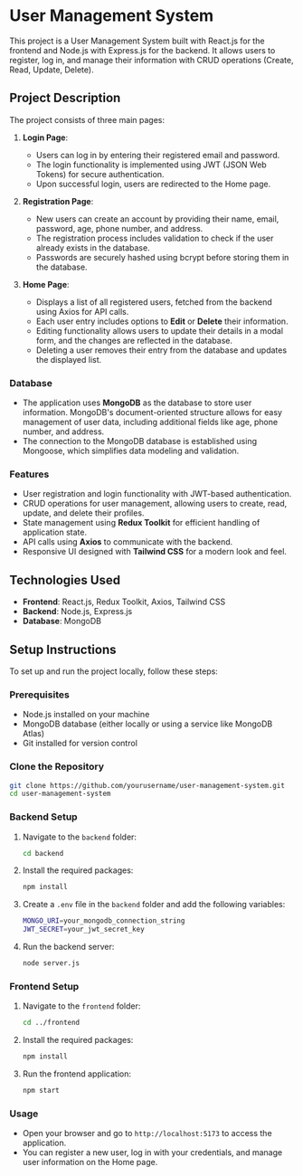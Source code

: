 # User Management System

This project is a User Management System built with React.js for the frontend and Node.js with Express.js for the backend. It allows users to register, log in, and manage their information with CRUD operations (Create, Read, Update, Delete).

## Project Description

The project consists of three main pages:

1. **Login Page**: 
   - Users can log in by entering their registered email and password.
   - The login functionality is implemented using JWT (JSON Web Tokens) for secure authentication.
   - Upon successful login, users are redirected to the Home page.

2. **Registration Page**: 
   - New users can create an account by providing their name, email, password, age, phone number, and address.
   - The registration process includes validation to check if the user already exists in the database.
   - Passwords are securely hashed using bcrypt before storing them in the database.

3. **Home Page**: 
   - Displays a list of all registered users, fetched from the backend using Axios for API calls.
   - Each user entry includes options to **Edit** or **Delete** their information.
   - Editing functionality allows users to update their details in a modal form, and the changes are reflected in the database.
   - Deleting a user removes their entry from the database and updates the displayed list.

### Database

- The application uses **MongoDB** as the database to store user information. MongoDB's document-oriented structure allows for easy management of user data, including additional fields like age, phone number, and address.
- The connection to the MongoDB database is established using Mongoose, which simplifies data modeling and validation.

### Features

- User registration and login functionality with JWT-based authentication.
- CRUD operations for user management, allowing users to create, read, update, and delete their profiles.
- State management using **Redux Toolkit** for efficient handling of application state.
- API calls using **Axios** to communicate with the backend.
- Responsive UI designed with **Tailwind CSS** for a modern look and feel.

## Technologies Used

- **Frontend**: React.js, Redux Toolkit, Axios, Tailwind CSS
- **Backend**: Node.js, Express.js
- **Database**: MongoDB

## Setup Instructions

To set up and run the project locally, follow these steps:

### Prerequisites

- Node.js installed on your machine
- MongoDB database (either locally or using a service like MongoDB Atlas)
- Git installed for version control

### Clone the Repository

```bash
git clone https://github.com/yourusername/user-management-system.git
cd user-management-system
```

### Backend Setup

1. Navigate to the `backend` folder:

   ```bash
   cd backend
   ```

2. Install the required packages:

   ```bash
   npm install
   ```

3. Create a `.env` file in the `backend` folder and add the following variables:

   ```bash
   MONGO_URI=your_mongodb_connection_string
   JWT_SECRET=your_jwt_secret_key
   ```

4. Run the backend server:

   ```bash
   node server.js
   ```

### Frontend Setup

1. Navigate to the `frontend` folder:

   ```bash
   cd ../frontend
   ```

2. Install the required packages:

   ```bash
   npm install
   ```

3. Run the frontend application:

   ```bash
   npm start
   ```

### Usage

- Open your browser and go to `http://localhost:5173` to access the application.
- You can register a new user, log in with your credentials, and manage user information on the Home page.
